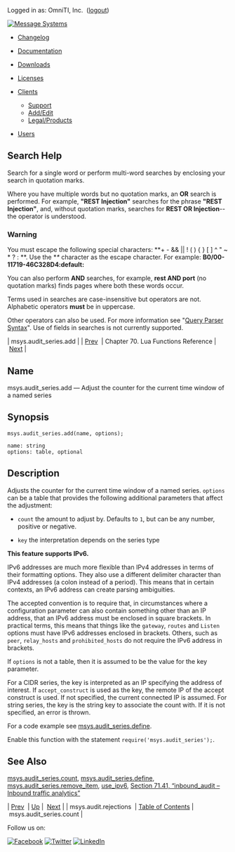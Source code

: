 Logged in as: OmniTI, Inc.  ([logout](https://support.messagesystems.com/logout.php))

[![Message Systems](https://support.messagesystems.com/images/ms-white205.png)](https://support.messagesystems.com/start.php) 

*   [Changelog](https://support.messagesystems.com/start.php?show=changelog)
*   [Documentation](https://support.messagesystems.com/docs/)
*   [Downloads](https://support.messagesystems.com/start.php)

*   [Licenses](https://support.messagesystems.com/license_summary.php)
*   <a href="">Clients</a>
    *   [Support](https://support.messagesystems.com/cs.php)
    *   [Add/Edit](https://support.messagesystems.com/edit_client.php)
    *   [Legal/Products](https://support.messagesystems.com/edit_products.php)
*   [Users](https://support.messagesystems.com/edit_customer.php)

## Search Help

Search for a single word or perform multi-word searches by enclosing your search in quotation marks.

Where you have multiple words but no quotation marks, an **OR** search is performed. For example, **"REST Injection"** searches for the phrase **"REST Injection"**, and, without quotation marks, searches for **REST OR Injection**--the operator is understood.

### Warning

You must escape the following special characters: **+ - && || ! ( ) { } [ ] ^ " ~ * ? : \**. Use the **\** character as the escape character. For example: **B0/00-11719-46C328D4\:default\:**

You can also perform **AND** searches, for example, **rest AND port** (no quotation marks) finds pages where both these words occur.

Terms used in searches are case-insensitive but operators are not. Alphabetic operators **must** be in uppercase.

Other operators can also be used. For more information see "[Query Parser Syntax](https://lucene.apache.org/core/old_versioned_docs/versions/3_0_0/queryparsersyntax.html)". Use of fields in searches is not currently supported.

| msys.audit_series.add |
| [Prev](lua.ref.msys.audit.rejections.php)  | Chapter 70. Lua Functions Reference |  [Next](lua.ref.msys.audit_series.count.php) |

<a name="lua.ref.msys.audit_series.add"></a>
## Name

msys.audit_series.add — Adjust the counter for the current time window of a named series

<a name="idp17346160"></a>
## Synopsis

`msys.audit_series.add(name, options);`

```
name: string
options: table, optional
```
<a name="idp17349104"></a>
## Description

Adjusts the counter for the current time window of a named series. `options` can be a table that provides the following additional parameters that affect the adjustment:

*   `count` the amount to adjust by. Defaults to `1`, but can be any number, positive or negative.

*   `key` the interpretation depends on the series type

**This feature supports IPv6.**

IPv6 addresses are much more flexible than IPv4 addresses in terms of their formatting options. They also use a different delimiter character than IPv4 addresses (a colon instead of a period). This means that in certain contexts, an IPv6 address can create parsing ambiguities.

The accepted convention is to require that, in circumstances where a configuration parameter can also contain something other than an IP address, that an IPv6 address must be enclosed in square brackets. In practical terms, this means that things like the `gateway`, `routes` and `Listen` options must have IPv6 addresses enclosed in brackets. Others, such as `peer`, `relay_hosts` and `prohibited_hosts` do not require the IPv6 address in brackets.

If `options` is not a table, then it is assumed to be the value for the key parameter.

For a CIDR series, the key is interpreted as an IP specifying the address of interest. If `accept_construct` is used as the key, the remote IP of the accept construct is used. If not specified, the current connected IP is assumed. For string series, the key is the string key to associate the count with. If it is not specified, an error is thrown.

For a code example see [msys.audit_series.define](lua.ref.msys.audit_series.define.php "msys.audit_series.define").

Enable this function with the statement `require('msys.audit_series');`.

<a name="idp17364688"></a>
## See Also

[msys.audit_series.count](lua.ref.msys.audit_series.count.php "msys.audit_series.count"), [msys.audit_series.define](lua.ref.msys.audit_series.define.php "msys.audit_series.define"), [msys.audit_series.remove_item](lua.ref.msys.audit_series.remove_item.php "msys.audit_series.remove_item"), [use_ipv6](conf.ref.use_ipv6.php "use_ipv6"), [Section 71.41, “inbound_audit – Inbound traffic analytics”](modules.inbound_audit.php "71.41. inbound_audit – Inbound traffic analytics")

| [Prev](lua.ref.msys.audit.rejections.php)  | [Up](lua.function.details.php) |  [Next](lua.ref.msys.audit_series.count.php) |
| msys.audit.rejections  | [Table of Contents](index.php) |  msys.audit_series.count |

Follow us on:

[![Facebook](https://support.messagesystems.com/images/icon-facebook.png)](http://www.facebook.com/messagesystems) [![Twitter](https://support.messagesystems.com/images/icon-twitter.png)](http://twitter.com/#!/MessageSystems) [![LinkedIn](https://support.messagesystems.com/images/icon-linkedin.png)](http://www.linkedin.com/company/message-systems)